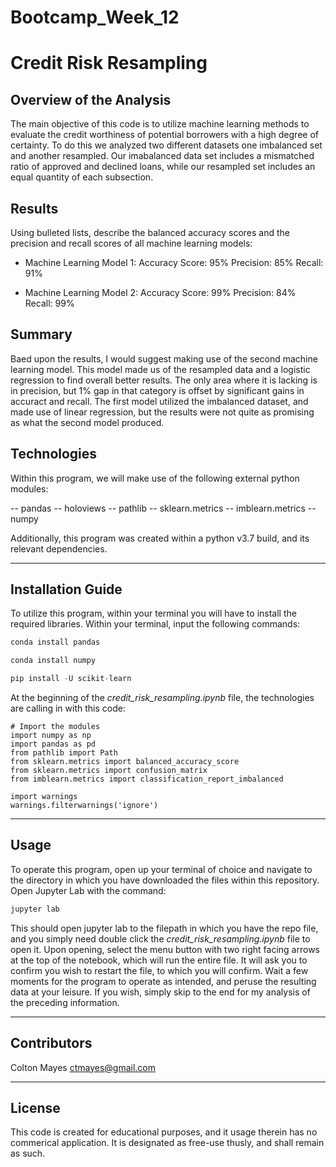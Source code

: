 # Bootcamp_Week_12

# Credit Risk Resampling

## Overview of the Analysis

The main objective of this code is to utilize machine learning methods to evaluate the credit worthiness of potential borrowers with a high degree of certainty. To do this we analyzed two different datasets one imbalanced set and another resampled. Our imabalanced data set includes a mismatched ratio of approved and declined loans, while our resampled set includes an equal quantity of each subsection. 

## Results

Using bulleted lists, describe the balanced accuracy scores and the precision and recall scores of all machine learning models:

* Machine Learning Model 1:
        Accuracy Score: 95%
        Precision: 85%
        Recall: 91%

* Machine Learning Model 2:
        Accuracy Score: 99%
        Precision: 84%
        Recall: 99%

## Summary

Baed upon the results, I would suggest making use of the second machine learning model. This model made us of the resampled data and a logistic regression to find overall better results. The only area where it is lacking is in precision, but 1% gap in that category is offset by significant gains in accuract and recall. The first model utilized the imbalanced dataset, and made use of linear regression, but the results were not quite as promising as what the second model produced.

## Technologies

Within this program, we will make use of the following external python modules:

  -- pandas
  -- holoviews
  -- pathlib
  -- sklearn.metrics
  -- imblearn.metrics
  -- numpy

  
  Additionally, this program was created within a python v3.7 build, and its relevant dependencies.

---

## Installation Guide

To utilize this program, within your terminal you will have to install the required libraries. Within your terminal, input the following commands:

```python
conda install pandas
```

```python
conda install numpy
```

```python
pip install -U scikit-learn
```

At the beginning of the *credit_risk_resampling.ipynb* file, the technologies are calling in with this code:

```
# Import the modules
import numpy as np
import pandas as pd
from pathlib import Path
from sklearn.metrics import balanced_accuracy_score
from sklearn.metrics import confusion_matrix
from imblearn.metrics import classification_report_imbalanced

import warnings
warnings.filterwarnings('ignore')
```

---

## Usage

To operate this program, open up your terminal of choice and navigate to the directory in which you have downloaded the files within this repository. Open Jupyter Lab with the command: 

```python
jupyter lab
```  

This should open jupyter lab to the filepath in which you have the repo file, and you simply need double click the *credit_risk_resampling.ipynb* file to open it. Upon opening, select the menu button with two right facing arrows at the top of the notebook, which will run the entire file. It will ask you to confirm you wish to restart the file, to which you will confirm. Wait a few moments for the program to operate as intended, and peruse the resulting data at your leisure. If you wish, simply skip to the end for my analysis of the preceding information. 

---

## Contributors

Colton Mayes ctmayes@gmail.com

---

## License

This code is created for educational purposes, and it usage therein has no commerical application. It is designated as free-use thusly, and shall remain as such.
